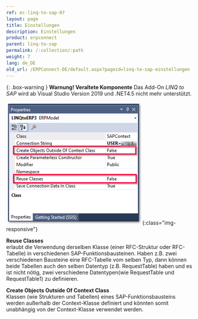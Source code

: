 ```yaml
---
ref: ec-linq-to-sap-07
layout: page
title: Einstellungen
description: Einstellungen
product: erpconnect
parent: linq-to-sap
permalink: /:collection/:path
weight: 7
lang: de_DE
old_url: /ERPConnect-DE/default.aspx?pageid=linq-to-sap-einstellungen
---
```


{: .box-warning }
**Warnung! Veraltete Komponente** 
Das Add-On *LINQ to SAP* wird ab Visual Studio Version 2019 und .NET4.5 nicht mehr unterstützt.

![LINQToERP-Settings](/img/content/LINQToERP-Settings.png){:class="img-responsive"}

**Reuse Classes** <br>
erlaubt die Verwendung derselben Klasse (einer RFC-Struktur oder RFC-Tabelle) in verschiedenen SAP-Funktionsbausteinen. Haben z.B. zwei verschiedenen Bausteine eine RFC-Tabelle vom selben Typ, dann können beide Tabellen auch den selben Datentyp (z.B. RequestTable) haben und es ist nicht nötig, zwei verschiedene Datentypen(wie RequestTable und RequestTable1) zu definieren.

**Create Objects Outside Of Context Class** <br>
Klassen (wie Strukturen und Tabellen) eines SAP-Funktionsbausteins werden außerhalb der Context-Klasse definiert und könnten somit unabhängig von der Context-Klasse verwendet werden. 